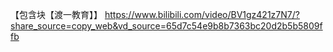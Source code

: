 【包含块【渡一教育】】 https://www.bilibili.com/video/BV1gz421z7N7/?share_source=copy_web&vd_source=65d7c54e9b8b7363bc20d2b5b5809ffb